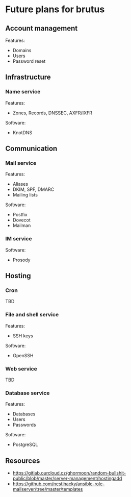 # Future plans for brutus

## Account management

Features:

  * Domains
  * Users
  * Password reset

## Infrastructure

### Name service

Features:

  * Zones, Records, DNSSEC, AXFR/IXFR

Software:

  * KnotDNS

## Communication

### Mail service

Features:

  * Aliases
  * DKIM, SPF, DMARC
  * Mailing lists

Software:

  * Postfix
  * Dovecot
  * Mailman

### IM service

Software:

  * Prosody

## Hosting

### Cron

TBD

### File and shell service

Features:

  * SSH keys

Software:

  * OpenSSH

### Web service

TBD

### Database service

Features:

  * Databases
  * Users
  * Passwords

Software:

  * PostgreSQL

## Resources

  * https://gitlab.ourcloud.cz/ghormoon/random-bullshit-public/blob/master/server-management/hostingadd
  * https://github.com/nestihacky/ansible-role-mailserver/tree/master/templates
